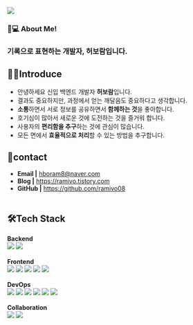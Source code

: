 <img src="https://capsule-render.vercel.app/api?type=waving&color=gradient&height=300&section=header&text=Heo%20BoRam%20&fontSize=90&fontAlignY=40&desc=Hi,there!&descAlignY=60&descSize=30" />


### 👩💻 About Me!</br>
### 기록으로 표현하는 개발자, 허보람입니다.</br>

## 🧚‍♀️Introduce
 - 안녕하세요 신입 백엔드 개발자 **허보람**입니다.</br>
 - 결과도 중요하지만, 과정에서 얻는 깨달음도 중요하다고 생각합니다.</br>
 - **소통**하면서 서로 정보를 공유하면서 **함께하는 것**을 좋아합니다.</br>
 - 호기심이 많아서 새로운 것에 도전하는 것을 즐거워 합니다.</br>
 - 사용자의 **편리함을 추구**하는 것에 관심이 많습니다.</br>
 - 모든 면에서 **효율적으로 처리**할 수 있는 방법을 추구합니다.</br>

## 💌contact
 - **Email |** hboram8@naver.com
 - **Blog |** https://ramivo.tistory.com
 - **GitHub |** https://github.com/ramivo08
 <br></br>
 
## 🛠Tech Stack
**Backend**</br>
<img  src="https://img.shields.io/badge/Java-FF3E00?style=flat&logo=Java&logoColor=white"/> <img  src="https://img.shields.io/badge/Spring-6DB33F?style=flat&logo=Spring&logoColor=white"/>
<br></br>
**Frontend**</br>
<img  src="https://img.shields.io/badge/HTML5-E34F26?style=flat&logo=HTML5&logoColor=white"/> <img  src="https://img.shields.io/badge/CSS3-1572B6?style=flat&logo=CSS3&logoColor=white"/> <img  src="https://img.shields.io/badge/JavaScript-F7DF1E?style=flat&logo=JavaScript&logoColor=white"/> <img  src="https://img.shields.io/badge/jQuery-0769AD?style=flat&logo=jQuery&logoColor=white"/> <img  src="https://img.shields.io/badge/Bootstrap-7952B3?style=flat&logo=Bootstrap&logoColor=white"/>
<br></br>
**DevOps**</br>
<img  src="https://img.shields.io/badge/Oracle-F80000?style=flat&logo=Oracle&logoColor=white"/> <img  src="https://img.shields.io/badge/PostgreSQL-4169E1?style=flat&logo=PostgreSQL&logoColor=white"/> <img  src="https://img.shields.io/badge/Eclipse%20IDE-2C2255?style=flat&logo=Eclipse&logoColor=white"/> <img  src="https://img.shields.io/badge/Apache%20Tomcat-F8DC75?style=flat&logo=ApacheTomcat&logoColor=black"/> <img  src="https://img.shields.io/badge/eGovFramework-00AFF0?style=flat&logo=eGovFramework&logoColor=white"/> <img  src="https://img.shields.io/badge/SpringFramework-6DB33F?style=flat&logo=SpringFramework&logoColor=white"/>
<br></br>
**Collaboration**</br>
<img  src="https://img.shields.io/badge/GitHub-181717?style=flat&logo=GitHub&logoColor=white"/> <img  src="https://img.shields.io/badge/SVN-FF791A?style=flat&logo=SVN&logoColor=white"/>
<br></br>
<br></br>
